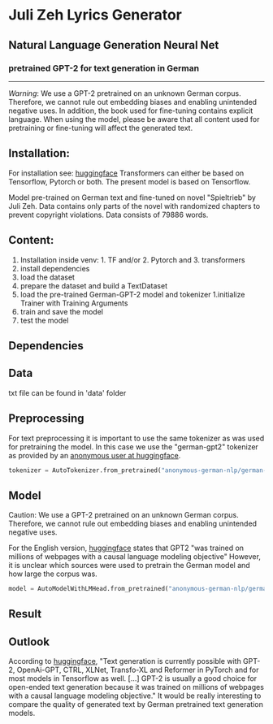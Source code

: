 # Juli Zeh Lyrics Generator
## Natural Language Generation Neural Net
### pretrained GPT-2 for text generation in German
------------

*Warning*: We use a GPT-2 pretrained on an unknown German corpus. Therefore, we cannot rule out embedding biases and enabling unintended negative uses. In addition, the book used for fine-tuning contains explicit language. When using the model, please be aware that all content used for pretraining or fine-tuning will affect the generated text.

## Installation:
For installation see: [huggingface](https://huggingface.co/transformers/installation.html)
Transformers can either be based on  Tensorflow, Pytorch or both. 
The present model is based on Tensorflow.

Model pre-trained on German text and fine-tuned on novel "Spieltrieb" by Juli Zeh. Data contains only parts of the novel with randomized chapters to prevent copyright violations. 
Data consists of 79886 words.  

## Content: 

1. Installation inside venv: 1. TF and/or 2. Pytorch and 3. transformers
1. install dependencies
1. load the dataset
1. prepare the dataset and build a TextDataset
1. load the pre-trained German-GPT-2 model and tokenizer
1.initialize Trainer with Training Arguments
1. train and save the model
1. test the model

## Dependencies

## Data 
txt file can be found in 'data' folder

## Preprocessing
For text preprocessing it is important to use the same tokenizer as was used for pretraining the model. In this case we use the "german-gpt2" tokenizer as provided by an [anonymous user at huggingface](https://huggingface.co/anonymous-german-nlp/german-gpt2).

```python
tokenizer = AutoTokenizer.from_pretrained("anonymous-german-nlp/german-gpt2")
```
## Model
Caution: We use a GPT-2 pretrained on an unknown German corpus. Therefore, we cannot rule out embedding biases and enabling unintended negative uses.

For the English version, [huggingface](https://huggingface.co/transformers/v3.3.1/task_summary.html) states that GPT2 "was trained on millions of webpages with a causal language modeling objective" However, it is unclear which sources were used to pretrain the German model and how large the corpus was. 
 
```python
model = AutoModelWithLMHead.from_pretrained("anonymous-german-nlp/german-gpt2")
```

## Result



## Outlook 
According to [huggingface](https://huggingface.co/transformers/v3.3.1/task_summary.html), "Text generation is currently possible with GPT-2, OpenAi-GPT, CTRL, XLNet, Transfo-XL and Reformer in PyTorch and for most models in Tensorflow as well. [...] GPT-2 is usually a good choice for open-ended text generation because it was trained on millions of webpages with a causal language modeling objective." 
It would be really interesting to compare the quality of generated text by German pretrained text generation models. 